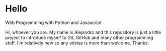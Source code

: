# Hello
Web Programming with Python and Javascript

Hi, whoever you are. My name is Alejandro and this repository is just a little project to introduce myself to Git, GitHub and many other programming stuff. I'm relatively 
new so any advise is more than welcome. Thanks.
